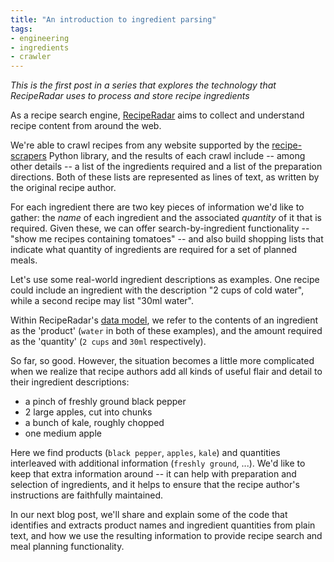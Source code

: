 ```yaml
---
title: "An introduction to ingredient parsing"
tags:
- engineering
- ingredients
- crawler
---
```


*This is the first post in a series that explores the technology that RecipeRadar uses to process and store recipe ingredients*

As a recipe search engine, [RecipeRadar](https://www.reciperadar.com) aims to collect and understand recipe content from around the web.

We're able to crawl recipes from any website supported by the [recipe-scrapers](https://github.com/hhursev/recipe-scrapers) Python library, and the results of each crawl include -- among other details -- a list of the ingredients required and a list of the preparation directions.  Both of these lists are represented as lines of text, as written by the original recipe author.

For each ingredient there are two key pieces of information we'd like to gather: the _name_ of each ingredient and the associated _quantity_ of it that is required.  Given these, we can offer search-by-ingredient functionality -- "show me recipes containing tomatoes" -- and also build shopping lists that indicate what quantity of ingredients are required for a set of planned meals.

Let's use some real-world ingredient descriptions as examples.  One recipe could include an ingredient with the description "2 cups of cold water", while a second recipe may list "30ml water".

Within RecipeRadar's [data model](https://en.wikipedia.org/wiki/Data_model), we refer to the contents of an ingredient as the 'product' (`water` in both of these examples), and the amount required as the 'quantity' (`2 cups` and `30ml` respectively).

So far, so good.  However, the situation becomes a little more complicated when we realize that recipe authors add all kinds of useful flair and detail to their ingredient descriptions:

* a pinch of freshly ground black pepper
* 2 large apples, cut into chunks
* a bunch of kale, roughly chopped
* one medium apple

Here we find products (`black pepper`, `apples`, `kale`) and quantities interleaved with additional information (`freshly ground`, ...).  We'd like to keep that extra information around -- it can help with preparation and selection of ingredients, and it helps to ensure that the recipe author's instructions are faithfully maintained.

In our next blog post, we'll share and explain some of the code that identifies and extracts product names and ingredient quantities from plain text, and how we use the resulting information to provide recipe search and meal planning functionality.
